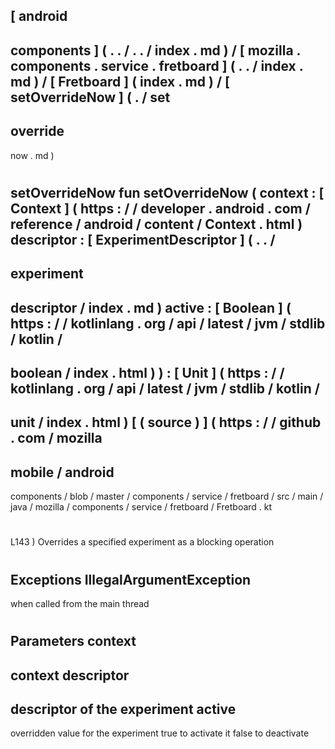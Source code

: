 [
android
-
components
]
(
.
.
/
.
.
/
index
.
md
)
/
[
mozilla
.
components
.
service
.
fretboard
]
(
.
.
/
index
.
md
)
/
[
Fretboard
]
(
index
.
md
)
/
[
setOverrideNow
]
(
.
/
set
-
override
-
now
.
md
)
#
setOverrideNow
fun
setOverrideNow
(
context
:
[
Context
]
(
https
:
/
/
developer
.
android
.
com
/
reference
/
android
/
content
/
Context
.
html
)
descriptor
:
[
ExperimentDescriptor
]
(
.
.
/
-
experiment
-
descriptor
/
index
.
md
)
active
:
[
Boolean
]
(
https
:
/
/
kotlinlang
.
org
/
api
/
latest
/
jvm
/
stdlib
/
kotlin
/
-
boolean
/
index
.
html
)
)
:
[
Unit
]
(
https
:
/
/
kotlinlang
.
org
/
api
/
latest
/
jvm
/
stdlib
/
kotlin
/
-
unit
/
index
.
html
)
[
(
source
)
]
(
https
:
/
/
github
.
com
/
mozilla
-
mobile
/
android
-
components
/
blob
/
master
/
components
/
service
/
fretboard
/
src
/
main
/
java
/
mozilla
/
components
/
service
/
fretboard
/
Fretboard
.
kt
#
L143
)
Overrides
a
specified
experiment
as
a
blocking
operation
#
#
#
Exceptions
IllegalArgumentException
-
when
called
from
the
main
thread
#
#
#
Parameters
context
-
context
descriptor
-
descriptor
of
the
experiment
active
-
overridden
value
for
the
experiment
true
to
activate
it
false
to
deactivate
